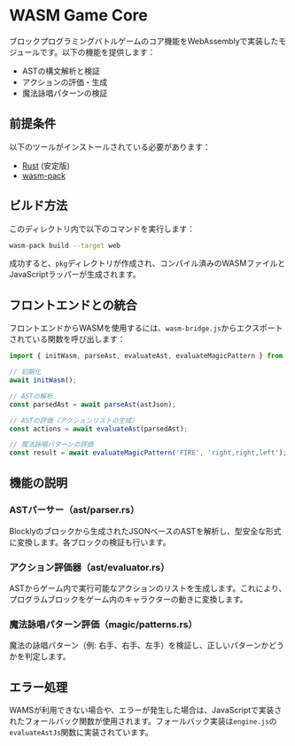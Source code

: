 # WASM Game Core

ブロックプログラミングバトルゲームのコア機能をWebAssemblyで実装したモジュールです。以下の機能を提供します：

- ASTの構文解析と検証
- アクションの評価・生成
- 魔法詠唱パターンの検証

## 前提条件

以下のツールがインストールされている必要があります：

- [Rust](https://www.rust-lang.org/) (安定版)
- [wasm-pack](https://rustwasm.github.io/wasm-pack/installer/)

## ビルド方法

このディレクトリ内で以下のコマンドを実行します：

```bash
wasm-pack build --target web
```

成功すると、`pkg`ディレクトリが作成され、コンパイル済みのWASMファイルとJavaScriptラッパーが生成されます。

## フロントエンドとの統合

フロントエンドからWASMを使用するには、`wasm-bridge.js`からエクスポートされている関数を呼び出します：

```javascript
import { initWasm, parseAst, evaluateAst, evaluateMagicPattern } from '../wasm/wasm-bridge';

// 初期化
await initWasm();

// ASTの解析
const parsedAst = await parseAst(astJson);

// ASTの評価（アクションリストの生成）
const actions = await evaluateAst(parsedAst);

// 魔法詠唱パターンの評価
const result = await evaluateMagicPattern('FIRE', 'right,right,left');
```

## 機能の説明

### ASTパーサー（ast/parser.rs）

Blocklyのブロックから生成されたJSONベースのASTを解析し、型安全な形式に変換します。各ブロックの検証も行います。

### アクション評価器（ast/evaluator.rs）

ASTからゲーム内で実行可能なアクションのリストを生成します。これにより、プログラムブロックをゲーム内のキャラクターの動きに変換します。

### 魔法詠唱パターン評価（magic/patterns.rs）

魔法の詠唱パターン（例: 右手、右手、左手）を検証し、正しいパターンかどうかを判定します。

## エラー処理

WAMSが利用できない場合や、エラーが発生した場合は、JavaScriptで実装されたフォールバック関数が使用されます。フォールバック実装は`engine.js`の`evaluateAstJs`関数に実装されています。